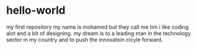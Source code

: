 # hello-world
my first repository
my name is mohamed but they call me tim i like coding alot and a bit of designing. my dream is to a leading man in the technology sector in my country and to push the innovatoin cicyle forward.

